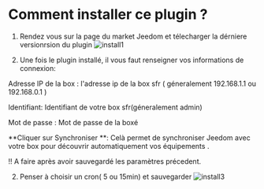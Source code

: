 # Comment installer ce plugin ?

1. Rendez vous sur la page du market Jeedom et télecharger la dérniere versionrsion du plugin
![install1](https://raw.githubusercontent.com/limad/plugin-test/master/images/sfrBox_screenshot8.PNG)

2. Une fois le plugin installé, il vous faut renseigner vos informations de connexion:

Adresse IP de la box : l'adresse ip de la box sfr ( géneralement 192.168.1.1 ou 192.168.0.1 )

Identifiant: Identifiant de votre box sfr(géneralement admin)

Mot de passe : Mot de passe de la boxé

**Cliquer sur Synchroniser **: Celà permet de synchroniser Jeedom avec votre box pour découvrir automatiquement vos équipements . 

!! A faire après avoir sauvegardé les paramètres précedent.

  
2. Penser à choisir un cron( 5 ou 15min) et sauvegarder
![install3](https://raw.githubusercontent.com/limad/plugin-test/master/images/sfrBox_screenshot11.PNG)